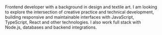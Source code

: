Frontend developer with a background in design and textile art. I am looking to explore the intersection of creative practice and technical development, building responsive and maintainable interfaces with JavaScript, TypeScript, React and other technologies. I also work full stack with Node.js, databases and backend integrations.

<!--
**AnnaBrum/AnnaBrum** is a ✨ _special_ ✨ repository because its `README.md` (this file) appears on your GitHub profile.

Here are some ideas to get you started:

- 🔭 I’m currently working on ...
- 🌱 I’m currently learning ...
- 👯 I’m looking to collaborate on ...
- 🤔 I’m looking for help with ...
- 💬 Ask me about ...
- 📫 How to reach me: ...
- 😄 Pronouns: ...
- ⚡ Fun fact: ...
-->
